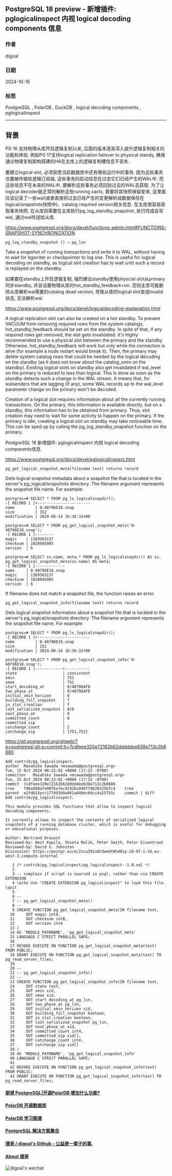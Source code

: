 ## PostgreSQL 18 preview - 新增插件: pglogicalinspect 内视 logical decoding components 信息   
                                                                      
### 作者                                          
digoal                                          
                                                 
### 日期                                               
2024-10-16                                          
                                              
### 标签                                            
PostgreSQL , PolarDB , DuckDB , logical decoding components , pglogicalinspect            
                                                                     
----                                              
                                                            
## 背景     
PG 16 支持物理从库开启逻辑复制以来, 后面的版本逐渐深入提升逻辑复制相关的功能和体验.  例如PG 17支持logical replication failover to physical standy, 确保通过物理复制架构搭建的HA在主库上的逻辑复制槽信息不丢失.    
  
要建立logical slot, 必须获悉当前数据库中还有哪些运行中的事务. 因为这些事务也要被传输给逻辑订阅端, 这些事务的启动信息在过去它们已经产生的WAL中, 而这些信息不在未来的WAL中, 要解析这些事务必须回到过去的WAL去获取. 为了让logical decoder能正常的解析这些running xacts, 需要将其快照保留爱来, 这里面应该记录了一些wal(或者直接将过去已经产生的变更解析成数据保存在logical/snapshots快照中)、catalog required version相关信息. 在主库很容易获取事务快照, 在从库则需要在主库执行pg_log_standby_snapshot, 执行完成会写wal, 通过wal传送给从库.   
  
https://www.postgresql.org/docs/devel/functions-admin.html#FUNCTIONS-SNAPSHOT-SYNCHRONIZATION  
  
`pg_log_standby_snapshot () → pg_lsn`  
  
Take a snapshot of running transactions and write it to WAL, without having to wait for bgwriter or checkpointer to log one. This is useful for logical decoding on standby, as logical slot creation has to wait until such a record is replayed on the standby.  
  
如果要在standby上开启逻辑复制, 强烈建议standby使用physcial slot从primary同步standby, 并且设置物理从库的hot_standby_feedback=on. 否则主库可能删除从库解析wal需要的catalog dead version, 导致从库的logical slot变成invalid状态, 无法解析wal.     
  
https://www.postgresql.org/docs/devel/logicaldecoding-explanation.html  
  
A logical replication slot can also be created on a hot standby. To prevent VACUUM from removing required rows from the system catalogs, hot_standby_feedback should be set on the standby. In spite of that, if any required rows get removed, the slot gets invalidated. It's highly recommended to use a physical slot between the primary and the standby. Otherwise, hot_standby_feedback will work but only while the connection is alive (for example a node restart would break it). Then, the primary may delete system catalog rows that could be needed by the logical decoding on the standby (as it does not know about the catalog_xmin on the standby). Existing logical slots on standby also get invalidated if wal_level on the primary is reduced to less than logical. This is done as soon as the standby detects such a change in the WAL stream. It means that, for walsenders that are lagging (if any), some WAL records up to the wal_level parameter change on the primary won't be decoded.   
  
Creation of a logical slot requires information about all the currently running transactions. On the primary, this information is available directly, but on a standby, this information has to be obtained from primary. Thus, slot creation may need to wait for some activity to happen on the primary. If the primary is idle, creating a logical slot on standby may take noticeable time. This can be sped up by calling the pg_log_standby_snapshot function on the primary.   
  
PostgreSQL 18 新增插件: pglogicalinspect 内视 logical decoding components信息.   
  
https://www.postgresql.org/docs/devel/pglogicalinspect.html  
  
  
`pg_get_logical_snapshot_meta(filename text) returns record`   
  
Gets logical snapshot metadata about a snapshot file that is located in the server's pg_logical/snapshots directory. The filename argument represents the snapshot file name. For example:  
  
```  
postgres=# SELECT * FROM pg_ls_logicalsnapdir();  
-[ RECORD 1 ]+-----------------------  
name         | 0-40796E18.snap  
size         | 152  
modification | 2024-08-14 16:36:32+00  
  
postgres=# SELECT * FROM pg_get_logical_snapshot_meta('0-40796E18.snap');  
-[ RECORD 1 ]--------  
magic    | 1369563137  
checksum | 1028045905  
version  | 6  
  
postgres=# SELECT ss.name, meta.* FROM pg_ls_logicalsnapdir() AS ss,  
pg_get_logical_snapshot_meta(ss.name) AS meta;  
-[ RECORD 1 ]-------------  
name     | 0-40796E18.snap  
magic    | 1369563137  
checksum | 1028045905  
version  | 6  
```  
  
If filename does not match a snapshot file, the function raises an error.  
  
`pg_get_logical_snapshot_info(filename text) returns record`   
  
Gets logical snapshot information about a snapshot file that is located in the server's pg_logical/snapshots directory. The filename argument represents the snapshot file name. For example:  
  
```  
postgres=# SELECT * FROM pg_ls_logicalsnapdir();  
-[ RECORD 1 ]+-----------------------  
name         | 0-40796E18.snap  
size         | 152  
modification | 2024-08-14 16:36:32+00  
  
postgres=# SELECT * FROM pg_get_logical_snapshot_info('0-40796E18.snap');  
-[ RECORD 1 ]------------+-----------  
state                    | consistent  
xmin                     | 751  
xmax                     | 751  
start_decoding_at        | 0/40796AF8  
two_phase_at             | 0/40796AF8  
initial_xmin_horizon     | 0  
building_full_snapshot   | f  
in_slot_creation         | f  
last_serialized_snapshot | 0/0  
next_phase_at            | 0  
committed_count          | 0  
committed_xip            |  
catchange_count          | 2  
catchange_xip            | {751,752}  
```  
  
https://git.postgresql.org/gitweb/?p=postgresql.git;a=commit;h=7cdfeee320e72162b62dddddee638e713c2b8680  
```  
Add contrib/pg_logicalinspect.  
author	Masahiko Sawada <msawada@postgresql.org>	  
Tue, 15 Oct 2024 00:22:02 +0000 (17:22 -0700)  
committer	Masahiko Sawada <msawada@postgresql.org>	  
Tue, 15 Oct 2024 00:22:02 +0000 (17:22 -0700)  
commit	7cdfeee320e72162b62dddddee638e713c2b8680  
tree	f96ad90afe907be7ec9191bc845f79628325bfc4	tree  
parent	e2fd615ecc177493b9a961a640ec0dcc4a25755c	commit | diff  
Add contrib/pg_logicalinspect.  
  
This module provides SQL functions that allow to inspect logical  
decoding components.  
  
It currently allows to inspect the contents of serialized logical  
snapshots of a running database cluster, which is useful for debugging  
or educational purposes.  
  
Author: Bertrand Drouvot  
Reviewed-by: Amit Kapila, Shveta Malik, Peter Smith, Peter Eisentraut  
Reviewed-by: David G. Johnston  
Discussion: https://postgr.es/m/ZscuZ92uGh3wm4tW%40ip-10-97-1-34.eu-west-3.compute.internal  
```  
  
  
```  
   1 /* contrib/pg_logicalinspect/pg_logicalinspect--1.0.sql */  
   2   
   3 -- complain if script is sourced in psql, rather than via CREATE EXTENSION  
   4 \echo Use "CREATE EXTENSION pg_logicalinspect" to load this file. \quit  
   5   
   6 --  
   7 -- pg_get_logical_snapshot_meta()  
   8 --  
   9 CREATE FUNCTION pg_get_logical_snapshot_meta(IN filename text,  
  10     OUT magic int4,  
  11     OUT checksum int8,  
  12     OUT version int4  
  13 )  
  14 AS 'MODULE_PATHNAME', 'pg_get_logical_snapshot_meta'  
  15 LANGUAGE C STRICT PARALLEL SAFE;  
  16   
  17 REVOKE EXECUTE ON FUNCTION pg_get_logical_snapshot_meta(text) FROM PUBLIC;  
  18 GRANT EXECUTE ON FUNCTION pg_get_logical_snapshot_meta(text) TO pg_read_server_files;  
  19   
  20 --  
  21 -- pg_get_logical_snapshot_info()  
  22 --  
  23 CREATE FUNCTION pg_get_logical_snapshot_info(IN filename text,  
  24     OUT state text,  
  25     OUT xmin xid,  
  26     OUT xmax xid,  
  27     OUT start_decoding_at pg_lsn,  
  28     OUT two_phase_at pg_lsn,  
  29     OUT initial_xmin_horizon xid,  
  30     OUT building_full_snapshot boolean,  
  31     OUT in_slot_creation boolean,  
  32     OUT last_serialized_snapshot pg_lsn,  
  33     OUT next_phase_at xid,  
  34     OUT committed_count int4,  
  35     OUT committed_xip xid[],  
  36     OUT catchange_count int4,  
  37     OUT catchange_xip xid[]  
  38 )  
  39 AS 'MODULE_PATHNAME', 'pg_get_logical_snapshot_info'  
  40 LANGUAGE C STRICT PARALLEL SAFE;  
  41   
  42 REVOKE EXECUTE ON FUNCTION pg_get_logical_snapshot_info(text) FROM PUBLIC;  
  43 GRANT EXECUTE ON FUNCTION pg_get_logical_snapshot_info(text) TO pg_read_server_files;  
```    
  
  
#### [期望 PostgreSQL|开源PolarDB 增加什么功能?](https://github.com/digoal/blog/issues/76 "269ac3d1c492e938c0191101c7238216")
  
  
#### [PolarDB 开源数据库](https://openpolardb.com/home "57258f76c37864c6e6d23383d05714ea")
  
  
#### [PolarDB 学习图谱](https://www.aliyun.com/database/openpolardb/activity "8642f60e04ed0c814bf9cb9677976bd4")
  
  
#### [PostgreSQL 解决方案集合](../201706/20170601_02.md "40cff096e9ed7122c512b35d8561d9c8")
  
  
#### [德哥 / digoal's Github - 公益是一辈子的事.](https://github.com/digoal/blog/blob/master/README.md "22709685feb7cab07d30f30387f0a9ae")
  
  
#### [About 德哥](https://github.com/digoal/blog/blob/master/me/readme.md "a37735981e7704886ffd590565582dd0")
  
  
![digoal's wechat](../pic/digoal_weixin.jpg "f7ad92eeba24523fd47a6e1a0e691b59")
  

